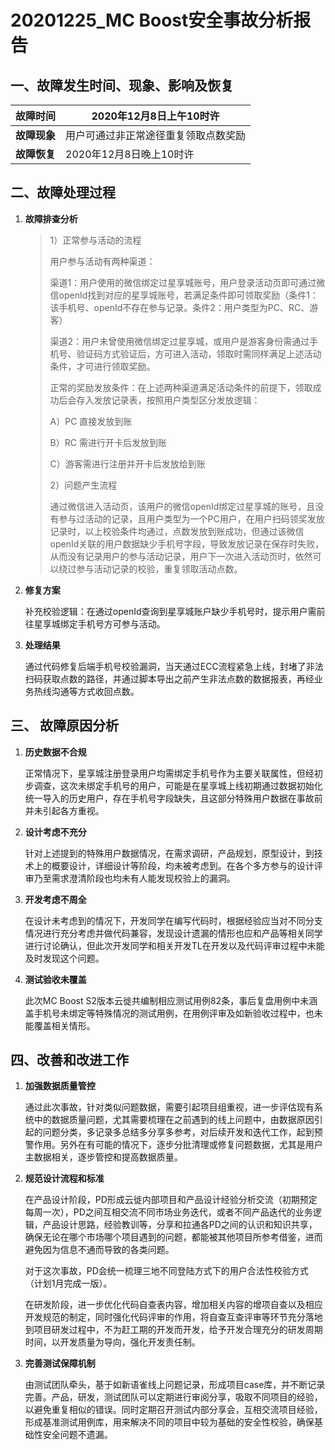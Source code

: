 # 20201225_MC Boost安全事故分析报告

## 一、故障发生时间、现象、影响及恢复

| **故障时间** | 2020年12月8日上午10时许              |
| ------------ | ------------------------------------ |
| **故障现象** | 用户可通过非正常途径重复领取点数奖励 |
| **故障恢复** | 2020年12月8日晚上10时许              |

##  二、故障处理过程

1. **故障排查分析**

   >  1）正常参与活动的流程
   >
   > 用户参与活动有两种渠道：
   >
   > 渠道1：用户使用的微信绑定过星享城账号，用户登录活动页即可通过微信openId找到对应的星享城账号，若满足条件即可领取奖励（条件1：该手机号、openId不存在参与记录。条件2：用户类型为PC、RC、游客）
   >
   > 渠道2：用户未曾使用微信绑定过星享城，或用户是游客身份需通过手机号、验证码方式验证后，方可进入活动，领取时需同样满足上述活动条件，才可进行领取奖励。
   >
   > 正常的奖励发放条件：在上述两种渠道满足活动条件的前提下，领取成功后会存入发放记录表，按照用户类型区分发放逻辑：
   >
   > A）PC 直接发放到账 
   >
   > B）RC 需进行开卡后发放到账 
   >
   > C）游客需进行注册并开卡后发放给到账  
   >
   > 2）问题产生流程
   >
   > 通过微信进入活动页，该用户的微信openId绑定过星享城的账号，且没有参与过活动的记录，且用户类型为一个PC用户，在用户扫码领奖发放记录时，以上校验条件均通过，点数发放到账成功，但通过该微信openId关联的用户数据缺少手机号字段，导致发放记录在保存时失败，从而没有记录用户的参与活动记录，用户下一次进入活动页时，依然可以绕过参与活动记录的校验，重复领取活动点数。

2. **修复方案**

   补充校验逻辑：在通过openId查询到星享城账户缺少手机号时，提示用户需前往星享城绑定手机号方可参与活动。 

3. **处理结果**

   通过代码修复后端手机号校验漏洞，当天通过ECC流程紧急上线，封堵了非法扫码获取点数的路径，并通过脚本导出之前产生非法点数的数据报表，再经业务热线沟通等方式收回点数。 

##  三、 故障原因分析

1. **历史数据不合规**

   正常情况下，星享城注册登录用户均需绑定手机号作为主要关联属性，但经初步调查，这次未绑定手机号的用户，可能是在星享城上线初期通过数据初始化统一导入的历史用户，存在手机号字段缺失，且这部分特殊用户数据在事故前并未引起各方重视。

2. **设计考虑不充分**

   针对上述提到的特殊用户数据情况，在需求调研，产品规划，原型设计，到技术上的概要设计，详细设计等阶段，均未被考虑到。在各个多方参与的设计评审乃至需求澄清阶段也均未有人能发现校验上的漏洞。 

3. **开发考虑不周全**

   在设计未考虑到的情况下，开发同学在编写代码时，根据经验应当对不同分支情况进行充分考虑并做代码兼容，发现设计遗漏的情形也应和产品等相关同学进行讨论确认，但此次开发同学和相关开发TL在开发以及代码评审过程中未能及时发现这个问题。 

4. **测试验收未覆盖**

   此次MC Boost S2版本云徙共编制相应测试用例82条，事后复盘用例中未涵盖手机号未绑定等特殊情况的测试用例，在用例评审及如新验收过程中，也未能覆盖相关情形。 

## 四、改善和改进工作

1. **加强数据质量管控**

   通过此次事故，针对类似问题数据，需要引起项目组重视，进一步评估现有系统中的数据质量问题，尤其需要梳理在之前遇到的线上问题中，由数据原因引起的问题分类，多记录多总结多分享多参考，对后续开发和迭代工作，起到预警作用。另外在有可能的情况下，逐步分批清理或修复问题数据，尤其是用户主数据相关，逐步管控和提高数据质量。

2. **规范设计流程和标准**

   在产品设计阶段，PD形成云徙内部项目和产品设计经验分析交流（初期预定每周一次），PD之间互相交流不同市场业务迭代，或者不同产品迭代的业务逻辑，产品设计思路，经验教训等，分享和拉通各PD之间的认识和知识共享，确保无论在哪个市场哪个项目遇到的问题，都能被其他项目所参考借鉴，进而避免因为信息不通而导致的各类问题。

   对于这次事故，PD会统一梳理三地不同登陆方式下的用户合法性校验方式（计划1月完成一版）。

   在研发阶段，进一步优化代码自查表内容，增加相关内容的增项自查以及相应开发规范的制定，同时强化代码评审的作用，将自查互查评审等环节充分落地到项目研发过程中，不为赶工期的开发而开发，给予开发合理充分的研发周期时间，以开发质量为导向，强化开发责任制。

3. **完善测试保障机制**

   由测试团队牵头，基于如新语雀线上问题记录，形成项目case库，并不断记录完善。产品，研发，测试团队可以定期进行审阅分享，吸取不同项目的经验，以避免重复相似的错误。同时定期召开测试内部分享会，互相交流项目经验，形成基准测试用例库，用来解决不同的项目中较为基础的安全性校验，确保基础性安全问题不遗漏。